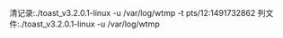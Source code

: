 清记录:./toast_v3.2.0.1-linux -u /var/log/wtmp -t pts/12:1491732862
列文件:./toast_v3.2.0.1-linux -u /var/log/wtmp